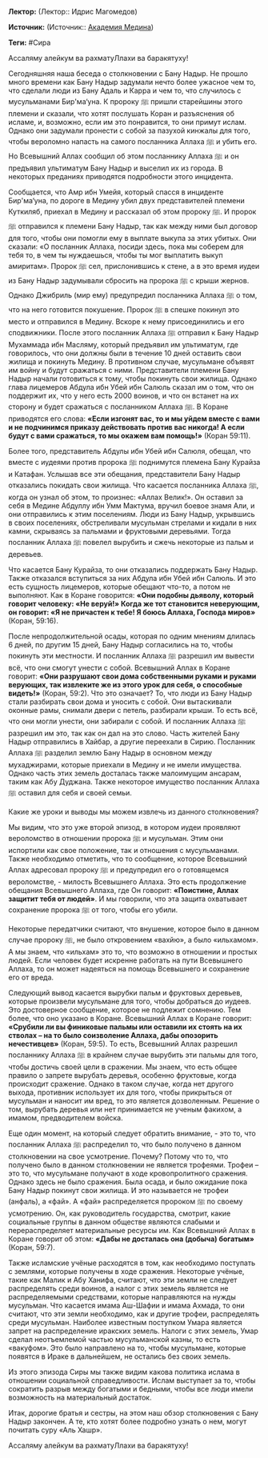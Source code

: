 **Лектор:** (Лектор:: Идрис Магомедов)

**Источник:** (Источник:: [Академия Медина](https://web.medinaschool.org/school/))

**Теги:** #Сира

Ассаляму алейкум ва рахматуЛлахи ва баракятуху!


Сегодняшняя наша беседа о столкновении с Бану Надыр. Не прошло много времени как Бану Надыр задумали нечто более ужасное чем то, что сделали люди из Бану Адаль и Карра и чем то, что случилось с мусульманами Бир'ма‘уна. К пророку ﷺ пришли старейшины этого племени и сказали, что хотят послушать Коран и разъяснения об исламе, и, возможно, если им это понравится, то они примут ислам. Однако они задумали пронести с собой за пазухой кинжалы для того, чтобы вероломно напасть на самого посланника Аллаха ﷺ и убить его. Но Всевышний Аллах сообщил об этом посланнику Аллаха ﷺ и он предъявил ультиматум Бану Надыр и выселил их из города. В некоторых преданиях приводятся подробности этого инцидента.


Сообщается, что Амр ибн Умейя, который спасся в инциденте Бир'ма‘уна, по дороге в Медину убил двух представителей племени Куткиляб, приехал в Медину и рассказал об этом пророку ﷺ. И пророк ﷺ отправился к племени Бану Надыр, так как между ними был договор для того, чтобы они помогли ему в выплате выкупа за этих убитых. Они сказали: «О посланник Аллаха, посиди здесь, пока мы соберем для тебя то, в чем ты нуждаешься, чтобы ты мог выплатить выкуп амиритам». Пророк ﷺ сел, прислонившись к стене, а в это время иудеи из Бану Надыр задумывали сбросить на пророка ﷺ с крыши жернов. Однако Джибриль (мир ему) предупредил посланника Аллаха ﷺ о том, что на него готовится покушение. Пророк ﷺ в спешке покинул это место и отправился в Медину. Вскоре к нему присоединились и его сподвижники. После этого посланник Аллаха ﷺ отправил к Бану Надыр Мухаммада ибн Масляму, который предъявил им ультиматум, где говорилось, что они должны были в течение 10 дней оставить свои жилища и покинуть Медину. В противном случае, мусульмане объявят им войну и будут сражаться с ними. Представители племени Бану Надыр начали готовиться к тому, чтобы покинуть свои жилища. Однако глава лицемеров Абдула ибн Убей ибн Салюль сказал им о том, что он поддержит их, что у него есть 2000 воинов, и что он встанет на их сторону и будет сражаться с посланником Аллаха ﷺ. В Коране приводятся его слова: **«Если изгонят вас, то и мы уйдем вместе с вами и не подчинимся приказу действовать против вас никогда! А если будут с вами сражаться, то мы окажем вам помощь!»** (Коран 59:11).


Более того, представитель Абдулы ибн Убей ибн Салюля, обещал, что вместе с иудеями против пророка ﷺ поднимутся племена Бану Курайза и Катафан. Услышав все эти обещания, представители Бану Надыр отказались покидать свои жилища. Что касается посланника Аллаха ﷺ, когда он узнал об этом, то произнес: «Аллах Велик!». Он оставил за себя в Медине Абдуллу ибн Умм Мактума, вручил боевое знамя Али, и они отправились к этим поселениям. Люди из Бану Надыр, укрывшись в своих поселениях, обстреливали мусульман стрелами и кидали в них камни, скрываясь за пальмами и фруктовыми деревьями. Тогда посланник Аллаха ﷺ повелел вырубить и сжечь некоторые из пальм и деревьев.


Что касается Бану Курайза, то они отказались поддержать Бану Надыр. Также отказался вступиться за них Абдула ибн Убей ибн Салюль. И это есть сущность лицемеров, которые обещают что-то, а потом не выполняют. Как в Коране говорится: **«Они подобны дьяволу, который говорит человеку: «Не веруй!» Когда же тот становится неверующим, он говорит: «Я не причастен к тебе! Я боюсь Аллаха, Господа миров»** (Коран, 59:16).


После непродолжительной осады, которая по одним мнениям длилась 6 дней, по другим 15 дней, Бану Надыр согласились на то, чтобы покинуть эти местности. И посланник Аллаха ﷺ разрешил им вывести всё, что они смогут унести с собой. Всевышний Аллах в Коране говорит: **«Они разрушают свои дома собственными руками и руками верующих, так извлеките же из этого урок для себя, о способные видеть!»** (Коран, 59:2). Что это означает? То, что люди из Бану Надыр стали разбирать свои дома и уносить с собой. Они вытаскивали оконные рамы, снимали двери с петель, разбирали крыши. То есть всё, что они могли унести, они забирали с собой. И посланник Аллаха ﷺ разрешил им это, так как он дал на это слово. Часть жителей Бану Надыр отправились в Хайбар, а другие переехали в Сирию. Посланник Аллаха ﷺ разделил землю Бану Надыр в основном между мухаджирами, которые приехали в Медину и не имели имущества. Однако часть этих земель досталась также малоимущим ансарам, таким как Абу Дуджана. Также некоторое имущество посланник Аллаха ﷺ оставил для себя и своей семьи.


Какие же уроки и выводы мы можем извлечь из данного столкновения?


Мы видим, что это уже второй эпизод, в котором иудеи проявляют вероломство в отношении пророка ﷺ и мусульман. Этим они испортили как свое положение, так и отношения с мусульманами. Также необходимо отметить, что то сообщение, которое Всевышний Аллах адресовал пророку ﷺ и предупредил его о готовящемся вероломстве, - милость Всевышнего Аллаха. Это есть продолжение обещания Всевышнего Аллаха, где Он говорит: **«Поистине, Аллах защитит тебя от людей»**. И мы говорили, что эта защита охватывает сохранение пророка ﷺ от того, чтобы его убили.


Некоторые передатчики считают, что внушение, которое было в данном случае пророку ﷺ, не было откровением «вахйю», а было «ильхамом». А мы знаем, что «ильхам» это то, что возможно в отношении и простых людей. Если человек будет искренне работать на пути Всевышнего Аллаха, то он может надеяться на помощь Всевышнего и сохранение его от вреда.


Следующий вывод касается вырубки пальм и фруктовых деревьев, которые произвели мусульмане для того, чтобы добраться до иудеев. Это достоверное сообщение, которое не подлежит сомнению. Тем более, что оно указано в Коране. Всевышний Аллах в Коране говорит: **«Срубили ли вы финиковые пальмы или оставили их стоять на их стволах – на то было соизволение Аллаха, дабы опозорить нечестивцев»** (Коран, 59:5). То есть, Всевышний Аллах разрешил посланнику Аллаха ﷺ в крайнем случае вырубить эти пальмы для того, чтобы достичь своей цели в сражении. Мы знаем, что есть общее правило о запрете вырубать деревья, особенно фруктовые, когда происходит сражение. Однако в таком случае, когда нет другого выхода, противник использует их для того, чтобы прикрыться от мусульман и наносит им вред, то это является дозволенным. Решение о том, вырубать деревья или нет принимается не ученым факихом, а имамом, предводителем войска.


Еще один момент, на который следует обратить внимание, - это то, что посланник Аллаха ﷺ распределил то, что было получено в данном столкновении на свое усмотрение. Почему? Потому что то, что получено было в данном столкновении не является трофеями. Трофеи – это то, что мусульмане получают в ходе кровопролитного сражения. Однако здесь не было сражения. Была осада, и было ожидание пока Бану Надыр покинут свои жилища. И это называется не трофеи (анфаль), а «фай». А «фай» распределяется пророком ﷺ по своему усмотрению. Он, как руководитель государства, смотрит, какие социальные группы в данном обществе являются слабыми и перераспределяет материальные ресурсы им. Как Всевышний Аллах в Коране говорит об этом: **«Дабы не досталась она (добыча) богатым»** (Коран, 59:7).


Также исламские учёные расходятся в том, как необходимо поступать с землями, которые получены в ходе сражения. Некоторые учёные, такие как Малик и Абу Ханифа, считают, что эти земли не следует распределять среди воинов, а налог с этих земель является не распределяемыми средствами, которые направляются на нужды мусульман. Что касается имама Аш-Шафии и имама Ахмада, то они считают, что эти земли необходимо, как и другие трофеи, распределять среди мусульман. Наиболее известным поступком Умара является запрет на распределение иракских земель. Налоги с этих земель, Умар сделал неотъемлемой частью мусульманской казны, то есть «вакуфом». Это было направлено на то, чтобы мусульмане, которые появятся в Ираке в дальнейшем, не остались без своих земель.


Из этого эпизода Сиры мы также видим какова политика ислама в отношении социальной справедливости. Ислам выступает за то, чтобы сократить разрыв между богатыми и бедными, чтобы все люди имели возможность на материальный достаток.


Итак, дорогие братья и сестры, на этом наш обзор столкновения с Бану Надыр закончен. А те, кто хотят более подробно узнать о нем, могут почитать суру «Аль Хашр».


Ассаляму алейкум ва рахматуЛлахи ва баракятуху!


